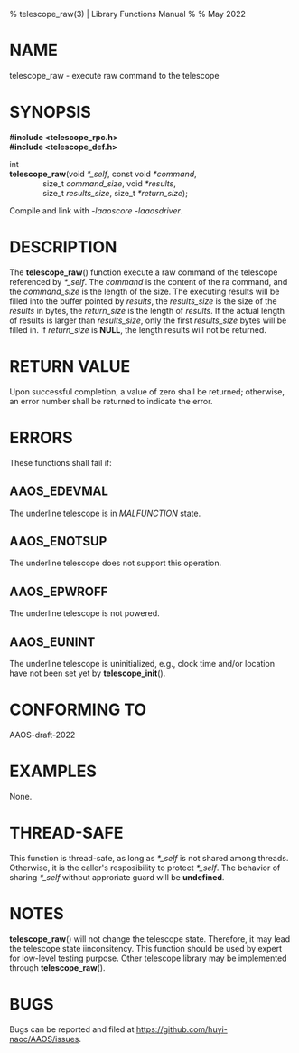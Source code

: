 % telescope_raw(3) | Library Functions Manual
%
% May 2022

NAME
====

telescope_raw - execute raw command to the telescope

SYNOPSIS
========

**#include <telescope_rpc.h>**  
**#include <telescope_def.h>**

int  
**telescope_raw**(void *\*\_self*, const void *\*command*,  
$~~~~~~~~~~~~~~~$size_t *command_size*, void *\*results*,  
$~~~~~~~~~~~~~~~$size_t *results_size*, size_t *\*return_size*);

Compile and link with *-laaoscore* *-laaosdriver*.

DESCRIPTION
===========

The **telescope_raw**() function execute a raw command of the telescope referenced by *\*\_self*. The *command* is the content of the ra command, and the *command_size* is the length of the size. The executing results will be filled into the buffer pointed by *results*, the *results_size* is the size of the *results* in bytes, the *return_size* is the length of *results*. If the actual length of results is larger than *results_size*, only the first *results_size* bytes will be filled in. If *return_size* is **NULL**, the length results will not be returned.

RETURN VALUE
============

Upon successful completion, a value of zero shall be returned; otherwise, an error number shall be returned to indicate the error.

ERRORS
======

These functions shall fail if:

AAOS_EDEVMAL
------------

The underline telescope is in *MALFUNCTION* state.

AAOS_ENOTSUP
------------

The underline telescope does not support this operation.

AAOS_EPWROFF
------------

The underline telescope is not powered.

AAOS_EUNINT
-----------

The underline telescope is uninitialized, e.g., clock time and/or location have not been set yet by **telescope_init**().

CONFORMING TO
=============

AAOS-draft-2022

EXAMPLES
========

None.

THREAD-SAFE
===========

This function is thread-safe, as long as *\*\_self* is not shared among threads. Otherwise, it is the caller's resposibility to protect *\*\_self*. The behavior of sharing *\*\_self* without approriate guard will be **undefined**.


NOTES
=====

**telescope_raw**() will not change the telescope state. Therefore, it may lead the telescope state iinconsitency. This function should be used by expert for low-level testing purpose. Other telescope library may be implemented through **telescope_raw**().  

BUGS
====

Bugs can be reported and filed at https://github.com/huyi-naoc/AAOS/issues.

